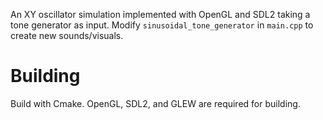 An XY oscillator simulation implemented with OpenGL and SDL2 taking a tone generator as input. Modify `sinusoidal_tone_generator` in `main.cpp` to create new sounds/visuals.

# Building

Build with Cmake. OpenGL, SDL2, and GLEW are required for building.
